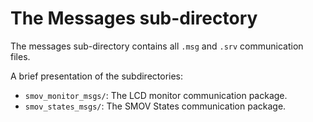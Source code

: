 # The Messages sub-directory

The messages sub-directory contains all `.msg` and `.srv` communication files.

A brief presentation of the subdirectories:

* `smov_monitor_msgs/`: The LCD monitor communication package.
* `smov_states_msgs/`: The SMOV States communication package.

